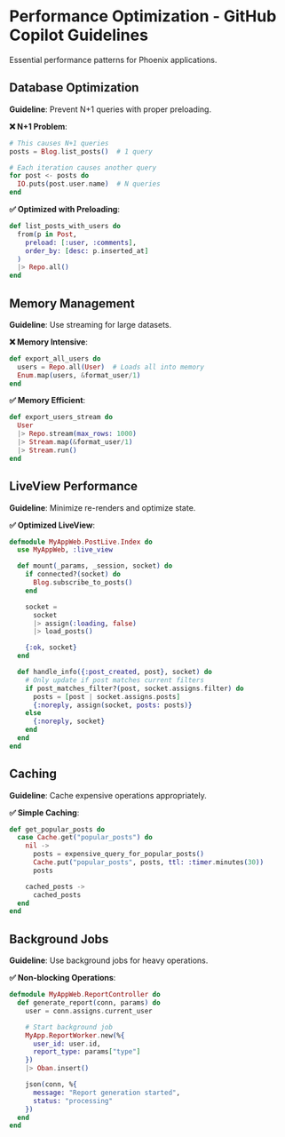 # Performance Optimization - GitHub Copilot Guidelines

Essential performance patterns for Phoenix applications.

## Database Optimization

**Guideline**: Prevent N+1 queries with proper preloading.

**❌ N+1 Problem**:
```elixir
# This causes N+1 queries
posts = Blog.list_posts()  # 1 query

# Each iteration causes another query
for post <- posts do
  IO.puts(post.user.name)  # N queries
end
```

**✅ Optimized with Preloading**:
```elixir
def list_posts_with_users do
  from(p in Post,
    preload: [:user, :comments],
    order_by: [desc: p.inserted_at]
  )
  |> Repo.all()
end
```

## Memory Management

**Guideline**: Use streaming for large datasets.

**❌ Memory Intensive**:
```elixir
def export_all_users do
  users = Repo.all(User)  # Loads all into memory
  Enum.map(users, &format_user/1)
end
```

**✅ Memory Efficient**:
```elixir
def export_users_stream do
  User
  |> Repo.stream(max_rows: 1000)
  |> Stream.map(&format_user/1)
  |> Stream.run()
end
```

## LiveView Performance

**Guideline**: Minimize re-renders and optimize state.

**✅ Optimized LiveView**:
```elixir
defmodule MyAppWeb.PostLive.Index do
  use MyAppWeb, :live_view

  def mount(_params, _session, socket) do
    if connected?(socket) do
      Blog.subscribe_to_posts()
    end

    socket =
      socket
      |> assign(:loading, false)
      |> load_posts()

    {:ok, socket}
  end

  def handle_info({:post_created, post}, socket) do
    # Only update if post matches current filters
    if post_matches_filter?(post, socket.assigns.filter) do
      posts = [post | socket.assigns.posts]
      {:noreply, assign(socket, posts: posts)}
    else
      {:noreply, socket}
    end
  end
end
```

## Caching

**Guideline**: Cache expensive operations appropriately.

**✅ Simple Caching**:
```elixir
def get_popular_posts do
  case Cache.get("popular_posts") do
    nil ->
      posts = expensive_query_for_popular_posts()
      Cache.put("popular_posts", posts, ttl: :timer.minutes(30))
      posts

    cached_posts ->
      cached_posts
  end
end
```

## Background Jobs

**Guideline**: Use background jobs for heavy operations.

**✅ Non-blocking Operations**:
```elixir
defmodule MyAppWeb.ReportController do
  def generate_report(conn, params) do
    user = conn.assigns.current_user

    # Start background job
    MyApp.ReportWorker.new(%{
      user_id: user.id,
      report_type: params["type"]
    })
    |> Oban.insert()

    json(conn, %{
      message: "Report generation started",
      status: "processing"
    })
  end
end
```
